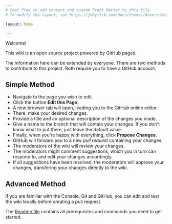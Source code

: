 ```yaml
---
# Feel free to add content and custom Front Matter to this file.
# To modify the layout, see https://jekyllrb.com/docs/themes/#overriding-theme-defaults

layout: home

---
```


Welcome!

This wiki is an open source project powered by GitHub pages.

The information here can be extended by everyone.
There are two methods to contribute to this project.
Both require you to have a GitHub account.

## Simple Method

* Navigate to the page you wish to edit.
* Click the button **Edit this Page**.
* A new browser tab will open, leading you to the GitHub online editor.
* There, make your desired changes.
* Provide a title and an optional description of the changes you made.
* Give a name to the branch that will contain your changes. If you don't know what to put there, just leave the default value.
* Finally, when you're happy with everything, click **Propose Changes**.
* GitHub will forward you to a new *pull request* containing your changes.
* The moderators of the wiki will review your changes.
* The moderators might comment suggestions, which you in turn can respond to, and edit your changes accordingly.
* If all suggestions have been resolved, the moderators will approve your changes, transfering your changes directly to the wiki.

## Advanced Method

If you are familiar with the Console, Git and GitHub, you can edit and test
the wiki locally before creating a pull request.

The [Readme file](https://github.com/nv-intl/nv-intl.github.io/blob/master/readme.md)
contains all prerequisites and commands you need to get started.
